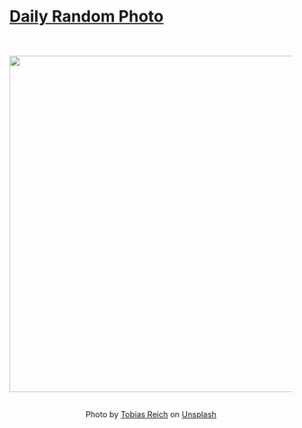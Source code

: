 # [Daily Random Photo](https://www.dailyrandomphoto.com/)

<div align="center">
  <br>
  <br>
  <a href="https://www.dailyrandomphoto.com/p/2024/2024-10-25/"><img src="https://images.unsplash.com/photo-1728046321877-f76888663fd6?crop=entropy&cs=tinysrgb&fit=max&fm=jpg&ixid=M3w3NzUwOHwwfDF8cmFuZG9tfHx8fHx8fHx8MTcyOTgxNjgwOXw&ixlib=rb-4.0.3&q=80&w=1080" width="600px"></a>
  <br>
  <br>
  <p class="has-text-grey">Photo by <a href="https://unsplash.com/@electerious?utm_source=Daily%20Random%20Photo&amp;utm_medium=referral" target="_blank" rel="noopener noreferrer">Tobias Reich</a> on <a href="https://unsplash.com/photos/a-foggy-forest-with-trees-in-the-foreground-YD7jttgx9qc?utm_source=Daily%20Random%20Photo&amp;utm_medium=referral" target="_blank" rel="noopener noreferrer">Unsplash</a></p>
</div>
